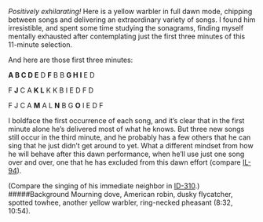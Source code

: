 _Positively exhilarating!_ Here is a yellow warbler in full dawn mode, chipping between songs and delivering an extraordinary variety of songs. I found him irresistible, and spent some time studying the sonagrams, finding myself mentally exhausted after contemplating just the first three minutes of this 11-minute selection.
 
And here are those first three minutes:

**A B C D E** D **F** B B **G H I** E D

F **J** C A **K L** K K B I E D F D 

F J C A **M** A L **N** B G **O** I E D F
 
I boldface the first occurrence of each song, and it’s clear that in the first minute alone he’s delivered most of what he knows. But three new songs still occur in the third minute, and he probably has a few others that he can sing that he just didn’t get around to yet. What a different mindset from how he will behave after this dawn performance, when he’ll use just one song over and over, one that he has excluded from this dawn effort (compare [IL-94](http://listeningtoacontinentsing.com/recording.php?page=IL-94)).

(Compare the singing of his immediate neighbor in [ID-310](http://listeningtoacontinentsing.com/recording.php?page=ID-310).)
#####Background
Mourning dove, American robin, dusky flycatcher, spotted towhee, another yellow warbler, ring-necked pheasant (8:32, 10:54).
